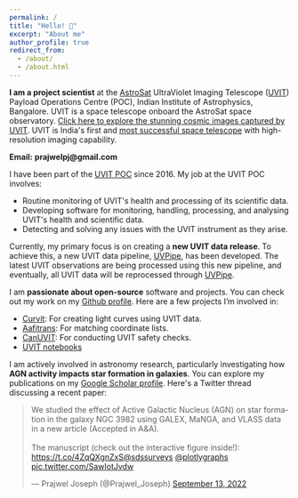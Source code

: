 ```yaml
---
permalink: /
title: "Hello! 👋"
excerpt: "About me"
author_profile: true
redirect_from: 
  - /about/
  - /about.html
---
```


**I am a project scientist** at the <a href="https://en.wikipedia.org/wiki/AstroSat">AstroSat</a> UltraViolet Imaging Telescope (<a href="https://www.iiap.res.in/projects/uvit/">UVIT</a>) Payload Operations Centre (POC), Indian Institute of Astrophysics, Bangalore. UVIT is a space telescope onboard the AstroSat space observatory. <a href="https://www.flickr.com/photos/iiabengaluru/albums/72177720319674566/">Click here to explore the stunning cosmic images captured by UVIT</a>. UVIT is India's first and <a href="https://ui.adsabs.harvard.edu/public-libraries/-6O7VXcNTuSE-DIy8hWl6Q">most successful space telescope</a> with high-resolution imaging capability.

**&#69;&#109;&#97;&#105;&#108;:** **&#112;&#114;&#97;&#106;&#119;&#101;&#108;&#112;&#106;&#64;&#103;&#109;&#97;&#105;&#108;&#46;&#99;&#111;&#109;**

I have been part of the <a href="https://www.iiap.res.in/projects/uvit/poc/">UVIT POC</a> since 2016. My job at the UVIT POC involves:
* Routine monitoring of UVIT's health and processing of its scientific data.
* Developing software for monitoring, handling, processing, and analysing UVIT's health and scientific data.
* Detecting and solving any issues with the UVIT instrument as they arise. 

Currently, my primary focus is on creating a **new UVIT data release**. To achieve this, a new UVIT data pipeline, <a href="https://github.com/prajwel/UVPipe">UVPipe</a>, has been developed. The latest UVIT observations are being processed using this new pipeline, and eventually, all UVIT data will be reprocessed through <a href="https://github.com/prajwel/UVPipe">UVPipe</a>.

I am **passionate about open-source** software and projects. You can check out my work on my <a href="https://github.com/prajwel">Github profile</a>. Here are a few projects I’m involved in:
* <a href="https://curvit.readthedocs.io/en/latest/">Curvit</a>: For creating light curves using UVIT data.
* <a href="https://github.com/prajwel/aafitrans">Aafitrans</a>: For matching coordinate lists.
* <a href="https://github.com/prajwel/canuvit">CanUVIT</a>: For conducting UVIT safety checks.
* <a href="https://github.com/prajwel/UVIT_notebooks">UVIT notebooks</a>


I am actively involved in astronomy research, particularly investigating how **AGN activity impacts star formation in galaxies**. You can explore my publications on my <a href="https://scholar.google.co.in/citations?user=zSnUDggAAAAJ&hl=en">Google Scholar profile</a>. Here's a Twitter thread discussing a recent paper:

<blockquote class="twitter-tweet"><p lang="en" dir="ltr">We studied the effect of Active Galactic Nucleus (AGN) on star formation in the galaxy NGC 3982 using GALEX, MaNGA, and VLASS data in a new article (Accepted in A&amp;A).<br><br>The manuscript (check out the interactive figure inside!): <a href="https://t.co/4ZqQXgnZxS">https://t.co/4ZqQXgnZxS</a><a href="https://twitter.com/sdssurveys?ref_src=twsrc%5Etfw">@sdssurveys</a> <a href="https://twitter.com/plotlygraphs?ref_src=twsrc%5Etfw">@plotlygraphs</a> <a href="https://t.co/SawIotJvdw">pic.twitter.com/SawIotJvdw</a></p>&mdash; Prajwel Joseph (@Prajwel_Joseph) <a href="https://twitter.com/Prajwel_Joseph/status/1569528979098583040?ref_src=twsrc%5Etfw">September 13, 2022</a></blockquote> <script async src="https://platform.twitter.com/widgets.js" charset="utf-8"></script> 




